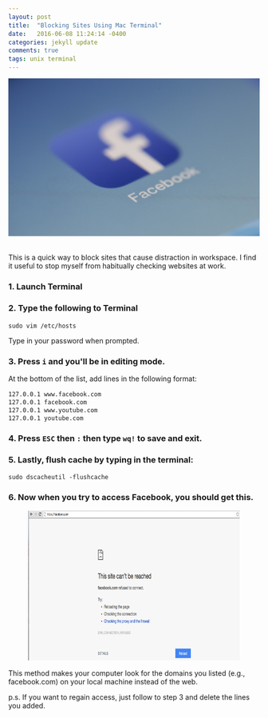 ```yaml
---
layout: post
title:  "Blocking Sites Using Mac Terminal"
date:   2016-06-08 11:24:14 -0400
categories: jekyll update
comments: true
tags: unix terminal
---
```

<div style="text-align:center">
<img src="/assets/post02/main.jpg"  width="750">  
</div><br>

This is a quick way to block sites that cause distraction in workspace.
I find it useful to stop myself from habitually checking websites at work.

### 1. Launch Terminal

### 2. Type the following to Terminal
```
sudo vim /etc/hosts
```

Type in your password when prompted.

### 3. Press `i`  and you'll be in editing mode.
At the bottom of the list, add lines in the following format:

```
127.0.0.1 www.facebook.com
127.0.0.1 facebook.com
127.0.0.1 www.youtube.com
127.0.0.1 youtube.com
```

### 4. Press `ESC` then `:` then type `wq!` to save and exit.

### 5. Lastly, flush cache by typing in the terminal:
```
sudo dscacheutil -flushcache
```

### 6. Now when you try to access Facebook, you should get this.
<figure>
  <img src="/assets/post02/No-Facebook.png" width="1300" height="300">
</figure>


This method makes your computer look for the domains you listed (e.g., facebook.com) on your local machine instead of the web.

p.s. If you want to regain access, just follow to step 3 and delete the lines you added.
